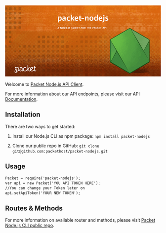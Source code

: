 <!-- <meta>
{
    "title":"Node.js",
    "slug":"node",
    "description":"An official Node.js client for the Packet API",
    "author":"Zalkar Ziiaidin",
    "github":"zalkar-z",
    "date": "2019/12/11",
    "tag":["Node.js", "CLI"]
}
</meta> -->

![Packet Node.js API Client Banner](/images/libraries/node/node-banner.png)

Welcome to [Packet Node.js API Client](https://github.com/packethost/packet-nodejs).

For more information about our API endpoints, please visit our [API Documentation](https://www.packet.com/developers/api/).

## Installation

There are two ways to get started:

1) Install our Node.js CLI as npm package: `npm install packet-nodejs`

2) Clone our public repo in GitHub: `git clone git@github.com:packethost/packet-nodejs.git`

## Usage

```
Packet = require('packet-nodejs');
var api = new Packet('YOU API TOKEN HERE');
//You can change your Token later on
api.setApiToken('YOUR NEW TOKEN');
```

## Routes & Methods

For more information on available router and methods, please visit [Packet Node.js CLI public repo](https://github.com/packethost/packet-nodejs).

